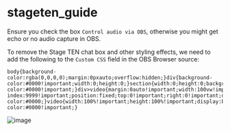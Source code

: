 # stageten_guide


Ensure you check the box `Control audio via OBS`, otherwise you might get echo or no audio capture in OBS.


To remove the Stage TEN chat box and other styling effects, we need to add the following to the `Custom CSS` field in the OBS Browser source:
```
body{background-color:rgba(0,0,0,0);margin:0pxauto;overflow:hidden;}div{background-color:#0000!important;width:0;height:0;}section{width:0;height:0;background-color:#0000!important;}div>video{margin:0auto!important;width:100vw!important;height:100vh!important;z-index:9999!important;position:fixed;top:0!important;right:0!important;display:block!important;background-color:#0000;}video{width:100%!important;height:100%!important;display:block;margin:0auto;padding:0;background-color:#0000!important;}
```

![image](https://user-images.githubusercontent.com/2575698/203493136-7c850584-4936-46cc-976b-e27c6e3cd9df.png)

